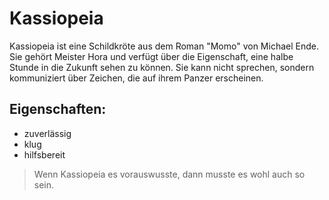 # Kassiopeia
Kassiopeia ist eine Schildkröte aus dem Roman "Momo" von Michael Ende. Sie gehört Meister Hora
und verfügt über die Eigenschaft, eine halbe Stunde in die Zukunft sehen zu können. Sie kann
nicht sprechen, sondern kommuniziert über Zeichen, die auf ihrem Panzer erscheinen.

## Eigenschaften:
* zuverlässig
* klug
* hilfsbereit

> Wenn Kassiopeia es vorauswusste, dann musste es wohl auch so sein.